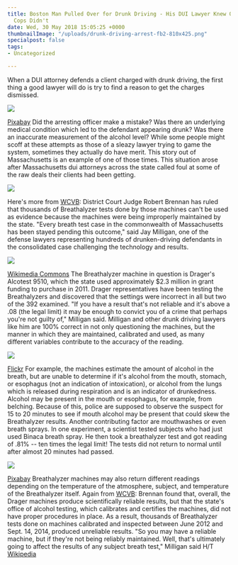 ```yaml
---
title: Boston Man Pulled Over for Drunk Driving - His DUI Lawyer Knew One Trick the
  Cops Didn't
date: Wed, 30 May 2018 15:05:25 +0000
thumbnailImage: "/uploads/drunk-driving-arrest-fb2-810x425.png"
specialpost: false
tags:
- Uncategorized

---
```

When a DUI attorney defends a client charged with drunk driving, the first thing a good lawyer will do is try to find a reason to get the charges dismissed. 

![](http://newsattorneys.staging.wpengine.com/wp-content/uploads/2018/05/toy-police-traffic-stop-1024x576.jpg) 

[Pixabay](https://pixabay.com/en/police-car-police-chase-ford-1155883/) Did the arresting officer make a mistake? Was there an underlying medical condition which led to the defendant appearing drunk? Was there an inaccurate measurement of the alcohol level? While some people might scoff at these attempts as those of a sleazy lawyer trying to game the system, sometimes they actually do have merit. This story out of Massachusetts is an example of one of those times. This situation arose after Massachusetts dui attorneys across the state called foul at some of the raw deals their clients had been getting. 

![](http://newsattorneys.staging.wpengine.com/wp-content/uploads/2018/05/field-sobriety2-697x1024.jpg) 

Here's more from [WCVB](http://www.wcvb.com/article/thousands-of-brethalyzer-tests-thrown-out/8949508): District Court Judge Robert Brennan has ruled that thousands of Breathalyzer tests done by those machines can't be used as evidence because the machines were being improperly maintained by the state. "Every breath test case in the commonwealth of Massachusetts has been stayed pending this outcome," said Jay Milligan, one of the defense lawyers representing hundreds of drunken-driving defendants in the consolidated case challenging the technology and results. 

![](http://newsattorneys.staging.wpengine.com/wp-content/uploads/2018/05/Breathalyzer_on_citizen-1024x623.jpg) 

[Wikimedia Commons](https://commons.wikimedia.org/wiki/File:Breathalyzer_on_citizen.jpg) The Breathalyzer machine in question is Drager's Alcotest 9510, which the state used approximately $2.3 million in grant funding to purchase in 2011. Drager representatives have been testing the Breathalyzers and discovered that the settings were incorrect in all but two of the 392 examined. "If you have a result that's not reliable and it's above a .08 (the legal limit) it may be enough to convict you of a crime that perhaps you're not guilty of," Milligan said. Milligan and other drunk driving lawyers like him are 100% correct in not only questioning the machines, but the manner in which they are maintained, calibrated and used, as many different variables contribute to the accuracy of the reading. 

![](http://newsattorneys.staging.wpengine.com/wp-content/uploads/2018/05/drunk-driving-arrest-1024x620.jpg) 

[Flickr](https://www.flickr.com/photos/jmsmith000/4446909166/in/photostream/) For example, the machines estimate the amount of alcohol in the breath, but are unable to determine if it's alcohol from the mouth, stomach, or esophagus (not an indication of intoxication), or alcohol from the lungs which is released during respiration and is an indicator of drunkedness. Alcohol may be present in the mouth or esophagus, for example, from belching. Because of this, police are supposed to observe the suspect for 15 to 20 minutes to see if mouth alcohol may be present that could skew the Breathalyzer results. Another contributing factor are mouthwashes or even breath sprays. In one experiment, a scientist tested subjects who had just used Binaca breath spray. He then took a breathalyzer test and got reading of .81% -- ten times the legal limit! The tests did not return to normal until after almost 20 minutes had passed. 

![](http://newsattorneys.staging.wpengine.com/wp-content/uploads/2018/05/gavel-pixabay-1-1024x768.jpg) 

[Pixabay](http://www.freestockphotos.biz/stockphoto/15869) Breathalyzer machines may also return different readings depending on the temperature of the atmosphere, subject, and temperature of the Breathalyzer itself. Again from [WCVB](http://www.wcvb.com/article/thousands-of-brethalyzer-tests-thrown-out/8949508): Brennan found that, overall, the Drager machines produce scientifically reliable results, but that the state's office of alcohol testing, which calibrates and certifies the machines, did not have proper procedures in place. As a result, thousands of Breathalyzer tests done on machines calibrated and inspected between June 2012 and Sept. 14, 2014, produced unreliable results. "So you may have a reliable machine, but if they're not being reliably maintained. Well, that's ultimately going to affect the results of any subject breath test," Milligan said H/T [Wikipedia](https://en.wikipedia.org/wiki/Breathalyzer)